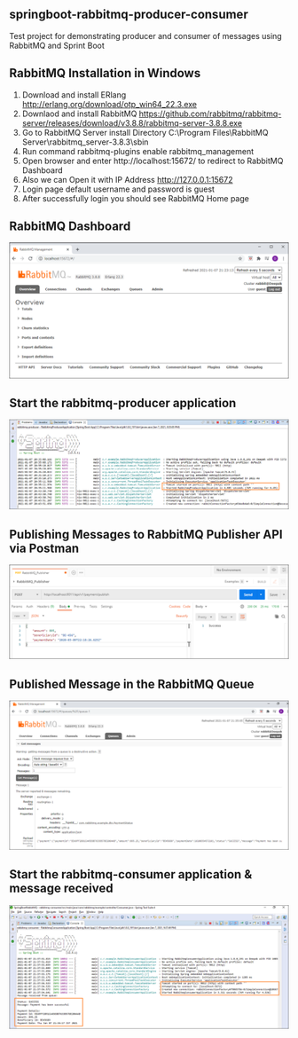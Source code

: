 ## springboot-rabbitmq-producer-consumer
Test project for demonstrating producer and consumer of messages using RabbitMQ and Sprint Boot

## RabbitMQ Installation in Windows

1.	Download and install ERlang http://erlang.org/download/otp_win64_22.3.exe
2.	Downlaod and install RabbitMQ https://github.com/rabbitmq/rabbitmq-server/releases/download/v3.8.8/rabbitmq-server-3.8.8.exe
3.	Go to RabbitMQ Server install Directory C:\Program Files\RabbitMQ Server\rabbitmq_server-3.8.3\sbin
4.	Run command rabbitmq-plugins enable rabbitmq_management
5.	Open browser and enter http://localhost:15672/ to redirect to RabbitMQ Dashboard
6.	Also we can Open it with IP Address http://127.0.0.1:15672
7.	Login page default username and password is guest
8.	After successfully login you should see RabbitMQ Home page

## RabbitMQ Dashboard

![image-text](screenshots/1_rabbitmq_dashboard.png)

## Start the rabbitmq-producer application

![image-text](screenshots/2_rabbitmq_producer_started_application.png)

## Publishing Messages to RabbitMQ Publisher API via Postman

![image-text](screenshots/3_rabbitmq_publisher_postman_request.png)

## Published Message in the RabbitMQ Queue

![image-text](screenshots/4_rabbitmq_published_message_in_queue.png)

## Start the rabbitmq-consumer application & message received

![image-text](screenshots/5_rabbitmq_consumer_received_the_message.png)
